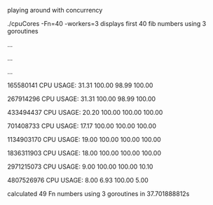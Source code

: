 playing around with concurrency

./cpuCores -Fn=40 -workers=3  displays first 40 fib numbers using 3 goroutines

...

...

...

165580141        CPU USAGE: 31.31 100.00 98.99 100.00

267914296        CPU USAGE: 31.31 100.00 98.99 100.00 

433494437        CPU USAGE: 20.20 100.00 100.00 100.00 

701408733        CPU USAGE: 17.17 100.00 100.00 100.00 

1134903170       CPU USAGE: 19.00 100.00 100.00 100.00 

1836311903       CPU USAGE: 18.00 100.00 100.00 100.00 

2971215073       CPU USAGE: 9.00 100.00 100.00 10.10 

4807526976       CPU USAGE: 8.00 6.93 100.00 5.00 

calculated 49 Fn numbers using 3 goroutines in 37.701888812s

 
